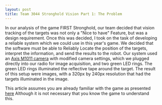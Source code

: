 ```yaml
---
layout: post
title: Team 3044 Stronghold Vision Part 1: The Problem 
---
```


In our analysis of the game FIRST Stronghold, our team decided that vision tracking of the targets was not only a "Nice to have" Feature, but was a design requirement. Once this was decided, I took on the task of developing a reliable system which we could use in this year's game. We decided that the software must be able to Reliably Locate the position of the targets, interpret the information, and send the results to the robot. Our system used an [Axis M1011 camera](http://www.axis.com/us/en/products/axis-m1011) with modified camera settings, which we plugged directly into our radio for image acquisition, and two green LED rings. The green LED rings illuminated the reflective tape around the target. The result of this setup were images, with a 320px by 240px resolution that had the targets illuminated in the image. 

This article assumes you are already familiar with the game as presented [here](http://www.firstinspires.org/resource-library/frc/competition-manual-qa-system) Although it is not necessary that you know the game to understand this. 
